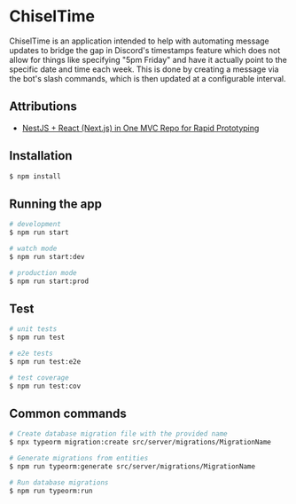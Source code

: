# ChiselTime

ChiselTime is an application intended to help with automating message updates to bridge the gap in Discord's timestamps
feature which does not allow for things like specifying "5pm Friday" and have it actually point to the specific date and
time each week. This is done by creating a message via the bot's slash commands, which is then updated at a configurable
interval.

## Attributions

* [NestJS + React (Next.js) in One MVC Repo for Rapid Prototyping](https://medium.com/geekculture/nestjs-react-next-js-in-one-mvc-repo-for-rapid-prototyping-faed42a194ca)

## Installation

```bash
$ npm install
```

## Running the app

```bash
# development
$ npm run start

# watch mode
$ npm run start:dev

# production mode
$ npm run start:prod
```

## Test

```bash
# unit tests
$ npm run test

# e2e tests
$ npm run test:e2e

# test coverage
$ npm run test:cov
```

## Common commands

```bash
# Create database migration file with the provided name
$ npx typeorm migration:create src/server/migrations/MigrationName

# Generate migrations from entities
$ npm run typeorm:generate src/server/migrations/MigrationName

# Run database migrations
$ npm run typeorm:run
```
